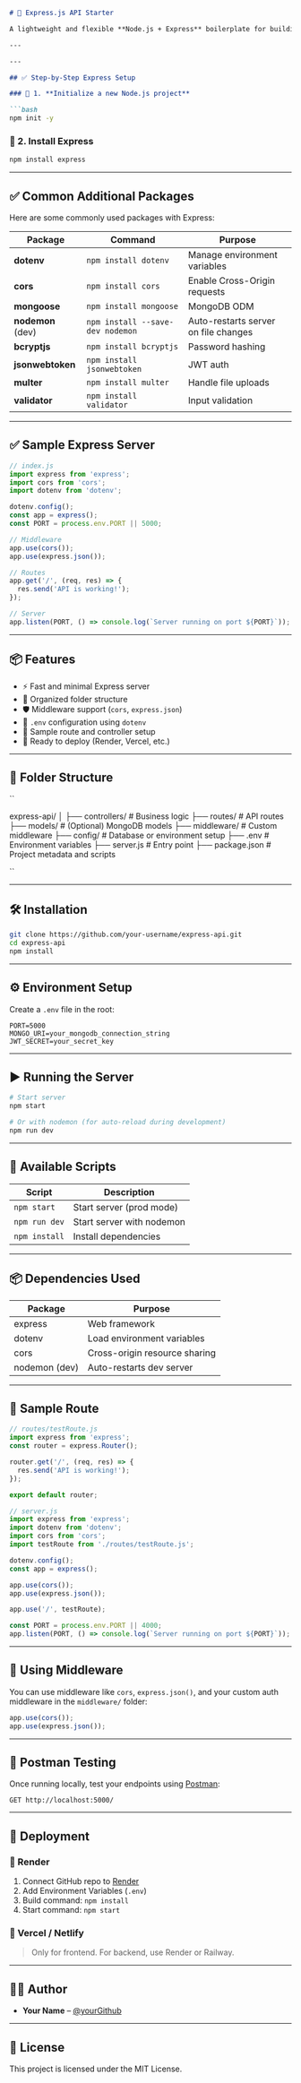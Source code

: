 ```markdown
# 🚀 Express.js API Starter

A lightweight and flexible **Node.js + Express** boilerplate for building RESTful APIs quickly. Comes pre-configured with environment variables, middleware, and sample routes.

---

---

## ✅ Step-by-Step Express Setup

### 🔹 1. **Initialize a new Node.js project**

```bash
npm init -y
```

### 🔹 2. **Install Express**

```bash
npm install express
```

---

## ✅ Common Additional Packages

Here are some commonly used packages with Express:

| Package           | Command                          | Purpose                              |
| ----------------- | -------------------------------- | ------------------------------------ |
| **dotenv**        | `npm install dotenv`             | Manage environment variables         |
| **cors**          | `npm install cors`               | Enable Cross-Origin requests         |
| **mongoose**      | `npm install mongoose`           | MongoDB ODM                          |
| **nodemon** (dev) | `npm install --save-dev nodemon` | Auto-restarts server on file changes |
| **bcryptjs**      | `npm install bcryptjs`           | Password hashing                     |
| **jsonwebtoken**  | `npm install jsonwebtoken`       | JWT auth                             |
| **multer**        | `npm install multer`             | Handle file uploads                  |
| **validator**     | `npm install validator`          | Input validation                     |

---

## ✅ Sample Express Server

```js
// index.js
import express from 'express';
import cors from 'cors';
import dotenv from 'dotenv';

dotenv.config();
const app = express();
const PORT = process.env.PORT || 5000;

// Middleware
app.use(cors());
app.use(express.json());

// Routes
app.get('/', (req, res) => {
  res.send('API is working!');
});

// Server
app.listen(PORT, () => console.log(`Server running on port ${PORT}`));
```

---


## 📦 Features

- ⚡ Fast and minimal Express server
- 📂 Organized folder structure
- 🛡️ Middleware support (`cors`, `express.json`)
- 🔐 `.env` configuration using `dotenv`
- 📄 Sample route and controller setup
- 🚀 Ready to deploy (Render, Vercel, etc.)

---

## 📁 Folder Structure


``

express-api/
│
├── controllers/        # Business logic
├── routes/             # API routes
├── models/             # (Optional) MongoDB models
├── middleware/         # Custom middleware
├── config/             # Database or environment setup
├── .env                # Environment variables
├── server.js           # Entry point
├── package.json        # Project metadata and scripts

``

---

## 🛠️ Installation

```bash
git clone https://github.com/your-username/express-api.git
cd express-api
npm install
````

---

## ⚙️ Environment Setup

Create a `.env` file in the root:

```env
PORT=5000
MONGO_URI=your_mongodb_connection_string
JWT_SECRET=your_secret_key
```

---

## ▶️ Running the Server

```bash
# Start server
npm start

# Or with nodemon (for auto-reload during development)
npm run dev
```

---

## 📌 Available Scripts

| Script        | Description               |
| ------------- | ------------------------- |
| `npm start`   | Start server (prod mode)  |
| `npm run dev` | Start server with nodemon |
| `npm install` | Install dependencies      |

---

## 📦 Dependencies Used

| Package       | Purpose                       |
| ------------- | ----------------------------- |
| express       | Web framework                 |
| dotenv        | Load environment variables    |
| cors          | Cross-origin resource sharing |
| nodemon (dev) | Auto-restarts dev server      |

---

## 📡 Sample Route

```js
// routes/testRoute.js
import express from 'express';
const router = express.Router();

router.get('/', (req, res) => {
  res.send('API is working!');
});

export default router;
```

```js
// server.js
import express from 'express';
import dotenv from 'dotenv';
import cors from 'cors';
import testRoute from './routes/testRoute.js';

dotenv.config();
const app = express();

app.use(cors());
app.use(express.json());

app.use('/', testRoute);

const PORT = process.env.PORT || 4000;
app.listen(PORT, () => console.log(`Server running on port ${PORT}`));
```

---

## 🔐 Using Middleware

You can use middleware like `cors`, `express.json()`, and your custom auth middleware in the `middleware/` folder:

```js
app.use(cors());
app.use(express.json());
```

---

## 🧪 Postman Testing

Once running locally, test your endpoints using [Postman](https://www.postman.com/):

```
GET http://localhost:5000/
```

---

## 🚀 Deployment

### 🔹 Render

1. Connect GitHub repo to [Render](https://render.com/)
2. Add Environment Variables (`.env`)
3. Build command: `npm install`
4. Start command: `npm start`

### 🔹 Vercel / Netlify

> Only for frontend. For backend, use Render or Railway.

---

## 🧑‍💻 Author

* **Your Name** – [@yourGithub](https://github.com/yourGithub)

---

## 📄 License

This project is licensed under the MIT License.

```

